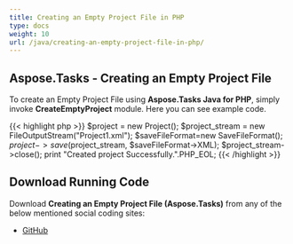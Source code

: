 ```yaml
---
title: Creating an Empty Project File in PHP
type: docs
weight: 10
url: /java/creating-an-empty-project-file-in-php/
---
```


## **Aspose.Tasks - Creating an Empty Project File**
To create an Empty Project File using **Aspose.Tasks Java for PHP**, simply invoke **CreateEmptyProject** module. Here you can see example code.

{{< highlight php >}}
$project = new Project();
$project_stream =  new FileOutputStream("Project1.xml");
$saveFileFormat=new SaveFileFormat();
$project->save($project_stream, $saveFileFormat->XML);
$project_stream->close();
print "Created project Successfully.".PHP_EOL;
{{< /highlight >}}

## **Download Running Code**
Download **Creating an Empty Project File (Aspose.Tasks)** from any of the below mentioned social coding sites:

- [GitHub](https://github.com/aspose-tasks/Aspose.Tasks-for-Java/blob/master/Plugins/Aspose_Tasks_Java_for_PHP/src/aspose/tasks/WorkingWithProjects/CreateEmptyProject.php)

